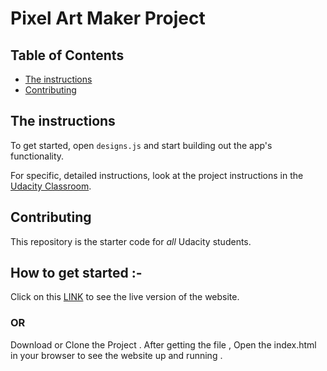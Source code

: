 # Pixel Art Maker Project

## Table of Contents

* [ The instructions](#instructions)
* [Contributing](#contributing)

## The instructions

To get started, open `designs.js` and start building out the app's functionality.

For specific, detailed instructions, look at the project instructions in the [Udacity Classroom](https://classroom.udacity.com/me).

## Contributing

This repository is the starter code for _all_ Udacity students.

## How to get started :-
Click on this [LINK](https:///) to see the live version of the website.
### OR
Download or Clone the Project . After getting the file , Open the index.html in your browser to see the website up and running .
